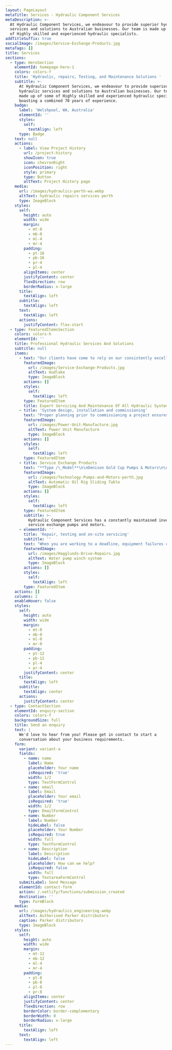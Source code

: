 ```yaml
---
layout: PageLayout
metaTitle: Services - Hydraulic Component Services
metaDescription: >-
  At Hydraulic Component Services, we endeavour to provide superior hydraulic
  services and solutions to Australian businesses. Our team is made up of some
  of Highly skilled and experienced hydraulic specialists.
addTitleSuffix: true
socialImage: /images/Service-Exchange-Products.jpg
metaTags: []
title: Services
sections:
  - type: HeroSection
    elementId: homepage-hero-1
    colors: colors-f
    title: 'Hydraulic, repairs, Testing, and Maintenance Solutions '
    subtitle: >-
      At Hydraulic Component Services, we endeavour to provide superior
      hydraulic services and solutions to Australian businesses. Our team is
      made up of some of Highly skilled and experienced hydraulic specialists,
      boasting a combined 70 years of experience. 
    badge:
      label: 'Welshpool, WA, Australia'
      elementId: ''
      styles:
        self:
          textAlign: left
      type: Badge
    text: null
    actions:
      - label: View Project History
        url: /project-history
        showIcon: true
        icon: chevronRight
        iconPosition: right
        style: primary
        type: Button
        altText: Project History page
    media:
      url: /images/hydraulics-perth-wa.webp
      altText: hydraulic repairs services perth
      type: ImageBlock
    styles:
      self:
        height: auto
        width: wide
        margin:
          - mt-0
          - mb-0
          - ml-4
          - mr-4
        padding:
          - pt-16
          - pb-16
          - pr-4
          - pl-4
        alignItems: center
        justifyContent: center
        flexDirection: row
        borderRadius: x-large
      title:
        textAlign: left
      subtitle:
        textAlign: left
      text:
        textAlign: left
      actions:
        justifyContent: flex-start
  - type: FeaturedItemsSection
    colors: colors-h
    elementId: ''
    title: Professional Hydraulic Services And Solutions
    subtitle: null
    items:
      - text: "Our clients have come to rely on our consistently excellent service levels, allowing them to maintain productivity and reduce downtime. We are on call 24/7 and ready to tackle any emergency. At our fully equipped facility, we have in-house fabrication and machining facilities, which allows us to take on the most demanding repairs and power unit builds, while saving you time and money. The centrepiece of our facility is a 550hp test rig, which allows for meticulous quality testing..\n\nOur core values of honesty and integrity inform our approach to service at every step of the way, which means you can rest assured that you’re always getting world-class service, at a fair and reasonable price.\n\nTrust your sensitive and expensive hydraulic equipment in the hands of the experts.\_[Call us](/contact/)\_at Hydraulic Component Services now to discuss your challenges\n"
        featuredImage:
          url: /images/Service-Exchange-Products.jpg
          altText: mudlake
          type: ImageBlock
        actions: []
        styles:
          self:
            textAlign: left
        type: FeaturedItem
        title: Expert Servicing And Maintenance Of All Hydraulic Systems
      - title: 'System design, installation and commissioning'
        text: "Proper planning prior to commissioning a project ensures high-quality results. \_ During the planning phase, we:\n\n• develop a detailed schedule, highlighting all activities including purchasing, fabrication, shop drawing production and construction work in place.\n\n• order and expedite the delivery of all material.\n\n• implement management control of all project activities.\n\n• prepare and implement subcontract agreements and purchase orders.\n\n• modify and improve current designs, including circuit drawing updates.\n"
        featuredImage:
          url: /images/Power-Unit-Manufacture.jpg
          altText: Power Unit Manufacture
          type: ImageBlock
        actions: []
        styles:
          self:
            textAlign: left
        type: FeaturedItem
      - title: Service Exchange Products
        text: "**Type /\_Model**\n\nDenison Gold Cup Pumps & Motors\n\nP6, P7, P11, P14 pumps M6, M7 fixed displacement motors M6, M7 variable displacement motors\n\nDenison Premier Series Pumps\n\nP16, P09 open loop pumps with compensator, load sense or hydraulic stroker options\n\nDenison Vane Pumps\n\nT6/T7 single, double, triple and through drive pumps\n"
        featuredImage:
          url: /images/Technology-Pumps-and-Motors-perth.jpg
          altText: Automatic Oil Rig Sliding Table
          type: ImageBlock
        actions: []
        styles:
          self:
            textAlign: left
        type: FeaturedItem
        subtitle: >-
          Hydraulic Component Services has a constantly maintained inventory of
          service exchange pumps and motors.
      - elementId: ''
        title: 'Repair, testing and on-site servicing'
        subtitle: ''
        text: "When you are working to a deadline, equipment failures can cost your business. We provide prompt, reliable servicing, repair and testing services to ensure your equipment is up and running as soon as possible. Our experienced team perform diagnostics and minor repairs for all types of equipment,*anywhere in the world!*\_\_\n\n### Additional services\n\nWe offer the following additional services:\n\n• advice on selecting components and their alternatives.\n\n• service exchange pumps and motors.\n\n• free collection and delivery in the Perth metro area.\n\n"
        featuredImage:
          url: /images/Hagglunds-Drive-Repairs.jpg
          altText: Water pump winch system
          type: ImageBlock
        actions: []
        styles:
          self:
            textAlign: left
        type: FeaturedItem
    actions: []
    columns: 2
    enableHover: false
    styles:
      self:
        height: auto
        width: wide
        margin:
          - mt-0
          - mb-0
          - ml-0
          - mr-0
        padding:
          - pt-12
          - pb-12
          - pl-4
          - pr-4
        justifyContent: center
      title:
        textAlign: left
      subtitle:
        textAlign: center
      actions:
        justifyContent: center
  - type: ContactSection
    elementId: enquiry-section
    colors: colors-f
    backgroundSize: full
    title: Send an enquiry
    text: |
      We'd love to hear from you! Please get in contact to start a
      conversation about your business requirements.
    form:
      variant: variant-a
      fields:
        - name: name
          label: Name
          placeholder: Your name
          isRequired: 'true'
          width: 1/2
          type: TextFormControl
        - name: email
          label: Email
          placeholder: Your email
          isRequired: 'true'
          width: 1/2
          type: EmailFormControl
        - name: Number
          label: Number
          hideLabel: false
          placeholder: Your Number
          isRequired: true
          width: full
          type: TextFormControl
        - name: Description
          label: Description
          hideLabel: false
          placeholder: How can we help?
          isRequired: false
          width: full
          type: TextareaFormControl
      submitLabel: Send Message
      elementId: contact-form
      action: /.netlify/functions/submission_created
      destination: ''
      type: FormBlock
    media:
      url: /images/hydraulics_engineering.webp
      altText: Authorised Parker distributors
      caption: Parker distributors
      type: ImageBlock
    styles:
      self:
        height: auto
        width: wide
        margin:
          - mt-12
          - mb-12
          - ml-4
          - mr-4
        padding:
          - pt-8
          - pb-8
          - pl-8
          - pr-8
        alignItems: center
        justifyContent: center
        flexDirection: row
        borderColor: border-complementary
        borderWidth: 0
        borderRadius: x-large
      title:
        textAlign: left
      text:
        textAlign: left
---
```


